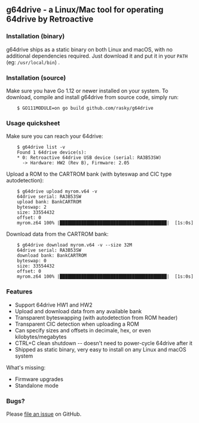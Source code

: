 ## g64drive - a Linux/Mac tool for operating 64drive by Retroactive

### Installation (binary)

g64drive ships as a static binary on both Linux and macOS, with no additional dependencies
required. Just download it and put it in your `PATH` (eg: `/usr/local/bin`) .

### Installation (source)

Make sure you have Go 1.12 or newer installed on your system. To download, compile and install
g64drive from source code, simply run:

```
    $ GO111MODULE=on go build github.com/rasky/g64drive
```

### Usage quicksheet

Make sure you can reach your 64drive:
```
    $ g64drive list -v
    Found 1 64drive device(s):
    * 0: Retroactive 64drive USB device (serial: RA3B53SW)
      -> Hardware: HW2 (Rev B), Firmware: 2.05
```

Upload a ROM to the CARTROM bank (with byteswap and CIC type autodetection):
```
    $ g64drive upload myrom.v64 -v
    64drive serial: RA3B53SW
    upload bank: BankCARTROM
    byteswap: 2
    size: 33554432
    offset: 0
    myrom.z64 100% |████████████████████████████████████████|  [1s:0s]
```

Download data from the CARTROM bank:
```
    $ g64drive download myrom.v64 -v --size 32M
    64drive serial: RA3B53SW
    download bank: BankCARTROM
    byteswap: 0
    size: 33554432
    offset: 0
    myrom.z64 100% |████████████████████████████████████████|  [1s:0s]
```

### Features

 * Support 64drive HW1 and HW2
 * Upload and download data from any available bank
 * Transparent byteswapping (with autodetection from ROM header)
 * Transparent CIC detection when uploading a ROM
 * Can specify sizes and offsets in decimale, hex, or even kilobytes/megabytes
 * CTRL+C clean shutdown -- doesn't need to power-cycle 64drive after it
 * Shipped as static binary, very easy to install on any Linux and macOS system

What's missing:
 * Firmware upgrades
 * Standalone mode

### Bugs?

Please [file an issue](https://github.com/rasky/g64drive/issues/new) on GitHub.
